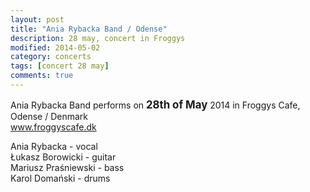 ```yaml
---
layout: post
title: "Ania Rybacka Band / Odense"
description: 28 may, concert in Froggys
modified: 2014-05-02
category: concerts
tags: [concert 28 may]
comments: true
---
```

Ania Rybacka Band performs on <big>**28th of May**</big> 2014 in Froggys Cafe, Odense / Denmark<br>
<a href="http://froggyscafe.dk">www.froggyscafe.dk</a>

Ania Rybacka - vocal<br>
Łukasz Borowicki - guitar<br>
Mariusz Praśniewski - bass<br>
Karol Domański - drums<br>

